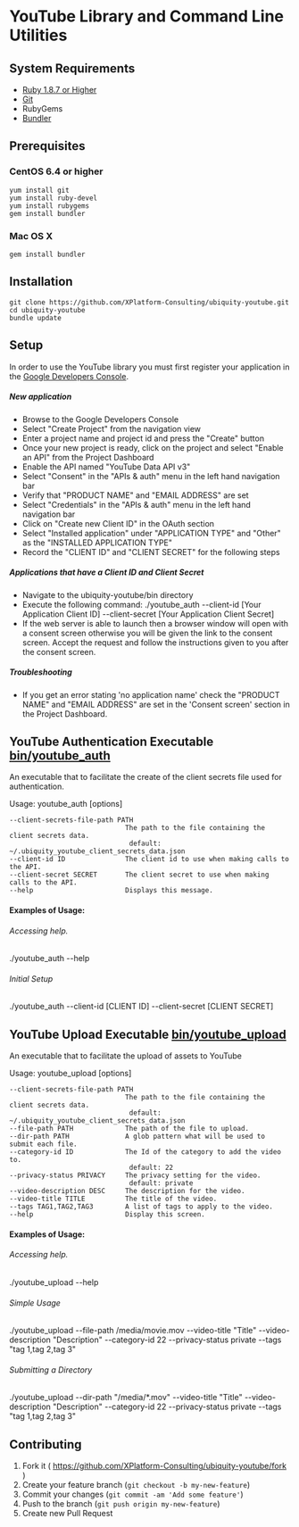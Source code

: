 # YouTube Library and Command Line Utilities

## System Requirements
  
  - <a href="https://www.ruby-lang.org/en/installation/" target="_blank">Ruby 1.8.7 or Higher</a>
  - <a href="http://git-scm.com/book/en/Getting-Started-Installing-Git" target="_blank">Git</a> 
  - RubyGems
  - <a href="http://bundler.io/" target="_blank">Bundler</a>
    
## Prerequisites

### CentOS 6.4 or higher

    yum install git
    yum install ruby-devel
    yum install rubygems
    gem install bundler

### Mac OS X
    
    gem install bundler
    
## Installation

    git clone https://github.com/XPlatform-Consulting/ubiquity-youtube.git
    cd ubiquity-youtube
    bundle update


## Setup

  In order to use the YouTube library you must first register your application in the <a href="https://console.developers.google.com" target="_blank">Google Developers Console</a>.
  
##### New application
  - Browse to the Google Developers Console
  - Select "Create Project" from the navigation view
  - Enter a project name and project id and press the "Create" button
  - Once your new project is ready, click on the project and select "Enable an API" from the Project Dashboard
  - Enable the API named "YouTube Data API v3"
  - Select "Consent" in the "APIs & auth" menu in the left hand navigation bar     
  - Verify that "PRODUCT NAME" and "EMAIL ADDRESS" are set
  - Select "Credentials" in the "APIs & auth" menu in the left hand navigation bar   
  - Click on "Create new Client ID" in the OAuth section
  - Select "Installed application" under "APPLICATION TYPE" and "Other" as the "INSTALLED APPLICATION TYPE"
  - Record the "CLIENT ID" and "CLIENT SECRET" for the following steps 
  
##### Applications that have a Client ID and Client Secret
  - Navigate to the ubiquity-youtube/bin directory
  - Execute the following command: ./youtube_auth --client-id [Your Application Client ID] --client-secret [Your Application Client Secret]
  - If the web server is able to launch then a browser window will open with a consent screen otherwise you will be given the link to the consent screen.
    Accept the request and follow the instructions given to you after the consent screen.
    

##### Troubleshooting
  - If you get an error stating 'no application name' check the "PRODUCT NAME" and "EMAIL ADDRESS" are set in the 'Consent screen' section in the Project Dashboard.
    
## YouTube Authentication Executable [bin/youtube_auth](./bin/youtube_auth)
An executable that to facilitate the create of the client secrets file used for authentication.

Usage: youtube_auth [options]

    --client-secrets-file-path PATH
                                 The path to the file containing the client secrets data.
                                  default: ~/.ubiquity_youtube_client_secrets_data.json
    --client-id ID               The client id to use when making calls to the API.
    --client-secret SECRET       The client secret to use when making calls to the API.
    --help                       Displays this message.
        
#### Examples of Usage:

###### Accessing help.
  ./youtube_auth --help
  
###### Initial Setup
  ./youtube_auth --client-id [CLIENT ID] --client-secret [CLIENT SECRET]


## YouTube Upload Executable [bin/youtube_upload](./bin/youtube_upload)
An executable that to facilitate the upload of assets to YouTube

Usage: youtube_upload [options]

    --client-secrets-file-path PATH
                                 The path to the file containing the client secrets data.
                                  default: ~/.ubiquity_youtube_client_secrets_data.json
    --file-path PATH             The path of the file to upload.
    --dir-path PATH              A glob pattern what will be used to submit each file. 
    --category-id ID             The Id of the category to add the video to.
                                  default: 22
    --privacy-status PRIVACY     The privacy setting for the video.
                                  default: private
    --video-description DESC     The description for the video.
    --video-title TITLE          The title of the video.
    --tags TAG1,TAG2,TAG3        A list of tags to apply to the video.
    --help                       Display this screen.
        
#### Examples of Usage:

###### Accessing help.
  ./youtube_upload --help
  
###### Simple Usage
  ./youtube_upload --file-path /media/movie.mov --video-title "Title" --video-description "Description" --category-id 22 --privacy-status private --tags "tag 1,tag 2,tag 3"
   
###### Submitting a Directory
  ./youtube_upload --dir-path "/media/*.mov" --video-title "Title" --video-description "Description" --category-id 22 --privacy-status private --tags "tag 1,tag 2,tag 3"   

## Contributing

1. Fork it ( https://github.com/XPlatform-Consulting/ubiquity-youtube/fork )
2. Create your feature branch (`git checkout -b my-new-feature`)
3. Commit your changes (`git commit -am 'Add some feature'`)
4. Push to the branch (`git push origin my-new-feature`)
5. Create new Pull Request
